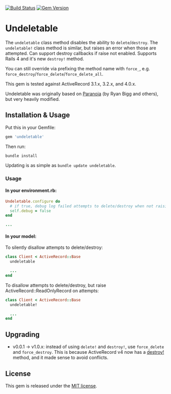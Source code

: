 [![Build Status](https://secure.travis-ci.org/FineLinePrototyping/undeletable.png?branch=master)][travis] [![Gem Version](https://badge.fury.io/rb/undeletable.png)][badgefury]

# Undeletable

The `undeletable` class method disables the ability to `delete`/`destroy`. The `undeletable!` class method is similar, but raises an error when those are attempted. Can support destroy callbacks if raise not enabled. Supports Rails 4 and it's new `destroy!` method.

You can still override via prefixing the method name with `force_`, e.g. `force_destroy`/`force_delete`/`force_delete_all`.

This gem is tested against ActiveRecord 3.1.x, 3.2.x, and 4.0.x.

Undeletable was originally based on [Paranoia][paranoia] (by Ryan Bigg and others), but very heavily modified.

## Installation & Usage

Put this in your Gemfile:

```ruby
gem 'undeletable'
```

Then run:

```shell
bundle install
```

Updating is as simple as `bundle update undeletable`.

### Usage

#### In your environment.rb:

```ruby
Undeletable.configure do
  # if true, debug log failed attempts to delete/destroy when not raising error
  self.debug = false
end

...
```

#### In your model:

To silently disallow attempts to delete/destroy:

```ruby
class Client < ActiveRecord::Base
  undeletable

  ...
end
```

To disallow attempts to delete/destroy, but raise ActiveRecord::ReadOnlyRecord on attempts:

```ruby
class Client < ActiveRecord::Base
  undeletable!

  ...
end
```

## Upgrading

* v0.0.1 -> v1.0.x: instead of using `delete!` and `destroy!`, use `force_delete` and `force_destroy`. This is because ActiveRecord v4 now has a [destroy!][rails4_destroy] method, and it made sense to avoid conflicts.

## License

This gem is released under the [MIT license][lic].

[lic]: http://github.com/FineLinePrototyping/undeletable/blob/master/LICENSE
[rails4_destroy]: https://github.com/rails/rails/blob/v4.0.0/activerecord/lib/active_record/persistence.rb#L169
[paranoia]: https://github.com/radar/paranoia
[travis]: http://travis-ci.org/FineLinePrototyping/undeletable
[badgefury]: http://badge.fury.io/rb/undeletable
